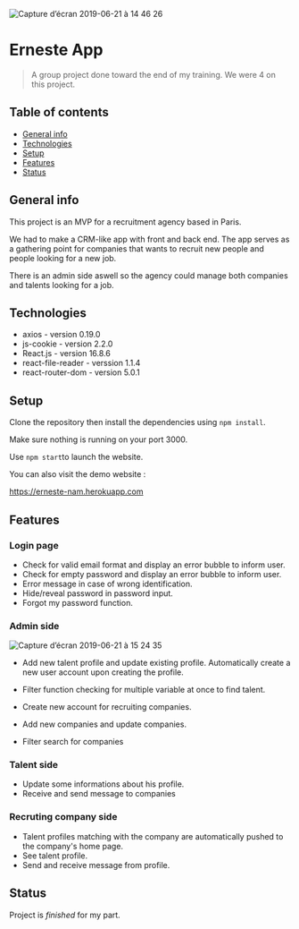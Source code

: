 ![Capture d’écran 2019-06-21 à 14 46 26](https://user-images.githubusercontent.com/49146106/59923510-e18f0400-9433-11e9-8091-ee79ead7618e.png)

# Erneste App

> A group project done toward the end of my training. We were 4 on this project.

## Table of contents

- [General info](#general-info)
- [Technologies](#technologies)
- [Setup](#setup)
- [Features](#features)
- [Status](#status)

## General info

This project is an MVP for a recruitment agency based in Paris.

We had to make a CRM-like app with front and back end. The app serves as a gathering point for companies that wants to recruit new people and people looking for a new job.

There is an admin side aswell so the agency could manage both companies and talents looking for a job.

## Technologies

- axios - version 0.19.0
- js-cookie - version 2.2.0
- React.js - version 16.8.6
- react-file-reader - verssion 1.1.4
- react-router-dom - version 5.0.1

## Setup

Clone the repository then install the dependencies using `npm install`.

Make sure nothing is running on your port 3000.

Use `npm start`to launch the website.

You can also visit the demo website :

https://erneste-nam.herokuapp.com

## Features

### Login page

- Check for valid email format and display an error bubble to inform user.
- Check for empty password and display an error bubble to inform user.
- Error message in case of wrong identification.
- Hide/reveal password in password input.
- Forgot my password function.

### Admin side

![Capture d’écran 2019-06-21 à 15 24 35](https://user-images.githubusercontent.com/49146106/59926020-a7286580-9439-11e9-85ab-8d69f2372063.png)

- Add new talent profile and update existing profile. Automatically create a new user account upon creating the profile.
- Filter function checking for multiple variable at once to find talent.
- Create new account for recruiting companies.

- Add new companies and update companies.
- Filter search for companies

### Talent side

- Update some informations about his profile.
- Receive and send message to companies

### Recruting company side

- Talent profiles matching with the company are automatically pushed to the company's home page.
- See talent profile.
- Send and receive message from profile.

## Status

Project is _finished_ for my part.
